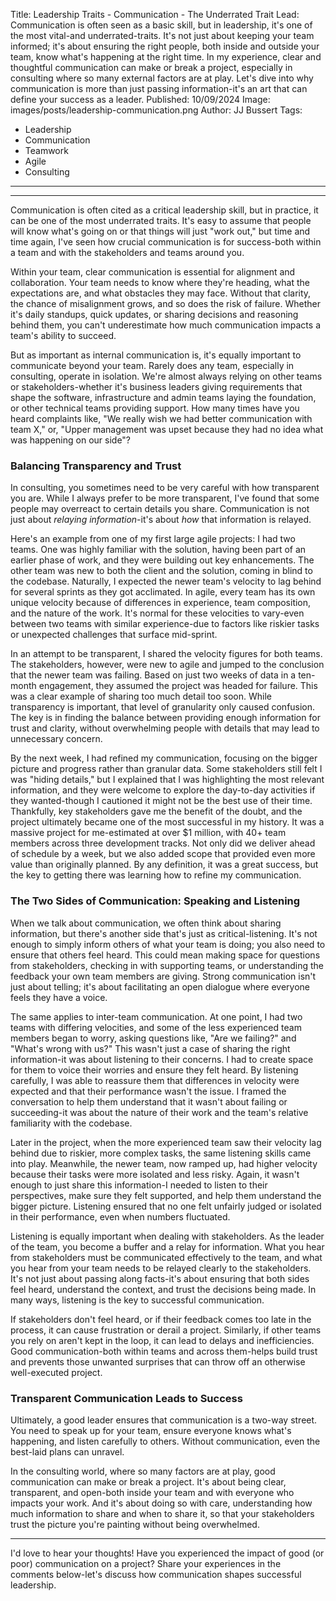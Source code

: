 Title: Leadership Traits - Communication - The Underrated Trait
Lead: Communication is often seen as a basic skill, but in leadership, it's one of the most vital-and underrated-traits. It's not just about keeping your team informed; it's about ensuring the right people, both inside and outside your team, know what's happening at the right time. In my experience, clear and thoughtful communication can make or break a project, especially in consulting where so many external factors are at play. Let's dive into why communication is more than just passing information-it's an art that can define your success as a leader.
Published: 10/09/2024
Image: images/posts/leadership-communication.png
Author: JJ Bussert
Tags:
 - Leadership
 - Communication
 - Teamwork
 - Agile
 - Consulting
---

<div class="video-responsive">
    <?# YouTube FxS5n_gP4PM height=600 /?>
</div>

---

Communication is often cited as a critical leadership skill, but in practice, it can be one of the most underrated traits. It's easy to assume that people will know what's going on or that things will just "work out," but time and time again, I've seen how crucial communication is for success-both within a team and with the stakeholders and teams around you.

Within your team, clear communication is essential for alignment and collaboration. Your team needs to know where they're heading, what the expectations are, and what obstacles they may face. Without that clarity, the chance of misalignment grows, and so does the risk of failure. Whether it's daily standups, quick updates, or sharing decisions and reasoning behind them, you can't underestimate how much communication impacts a team's ability to succeed.

But as important as internal communication is, it's equally important to communicate beyond your team. Rarely does any team, especially in consulting, operate in isolation. We're almost always relying on other teams or stakeholders-whether it's business leaders giving requirements that shape the software, infrastructure and admin teams laying the foundation, or other technical teams providing support. How many times have you heard complaints like, "We really wish we had better communication with team X," or, "Upper management was upset because they had no idea what was happening on our side"?

### Balancing Transparency and Trust

In consulting, you sometimes need to be very careful with how transparent you are. While I always prefer to be more transparent, I've found that some people may overreact to certain details you share. Communication is not just about *relaying information*-it's about *how* that information is relayed.

Here's an example from one of my first large agile projects: I had two teams. One was highly familiar with the solution, having been part of an earlier phase of work, and they were building out key enhancements. The other team was new to both the client and the solution, coming in blind to the codebase. Naturally, I expected the newer team's velocity to lag behind for several sprints as they got acclimated. In agile, every team has its own unique velocity because of differences in experience, team composition, and the nature of the work. It's normal for these velocities to vary-even between two teams with similar experience-due to factors like riskier tasks or unexpected challenges that surface mid-sprint.

In an attempt to be transparent, I shared the velocity figures for both teams. The stakeholders, however, were new to agile and jumped to the conclusion that the newer team was failing. Based on just two weeks of data in a ten-month engagement, they assumed the project was headed for failure. This was a clear example of sharing too much detail too soon. While transparency is important, that level of granularity only caused confusion. The key is in finding the balance between providing enough information for trust and clarity, without overwhelming people with details that may lead to unnecessary concern.

By the next week, I had refined my communication, focusing on the bigger picture and progress rather than granular data. Some stakeholders still felt I was "hiding details," but I explained that I was highlighting the most relevant information, and they were welcome to explore the day-to-day activities if they wanted-though I cautioned it might not be the best use of their time. Thankfully, key stakeholders gave me the benefit of the doubt, and the project ultimately became one of the most successful in my history. It was a massive project for me-estimated at over $1 million, with 40+ team members across three development tracks. Not only did we deliver ahead of schedule by a week, but we also added scope that provided even more value than originally planned. By any definition, it was a great success, but the key to getting there was learning how to refine my communication.

### The Two Sides of Communication: Speaking and Listening

When we talk about communication, we often think about sharing information, but there's another side that's just as critical-listening. It's not enough to simply inform others of what your team is doing; you also need to ensure that others feel heard. This could mean making space for questions from stakeholders, checking in with supporting teams, or understanding the feedback your own team members are giving. Strong communication isn't just about telling; it's about facilitating an open dialogue where everyone feels they have a voice.

The same applies to inter-team communication. At one point, I had two teams with differing velocities, and some of the less experienced team members began to worry, asking questions like, "Are we failing?" and "What's wrong with us?" This wasn't just a case of sharing the right information-it was about listening to their concerns. I had to create space for them to voice their worries and ensure they felt heard. By listening carefully, I was able to reassure them that differences in velocity were expected and that their performance wasn't the issue. I framed the conversation to help them understand that it wasn't about failing or succeeding-it was about the nature of their work and the team's relative familiarity with the codebase.

Later in the project, when the more experienced team saw their velocity lag behind due to riskier, more complex tasks, the same listening skills came into play. Meanwhile, the newer team, now ramped up, had higher velocity because their tasks were more isolated and less risky. Again, it wasn't enough to just share this information-I needed to listen to their perspectives, make sure they felt supported, and help them understand the bigger picture. Listening ensured that no one felt unfairly judged or isolated in their performance, even when numbers fluctuated.

Listening is equally important when dealing with stakeholders. As the leader of the team, you become a buffer and a relay for information. What you hear from stakeholders must be communicated effectively to the team, and what you hear from your team needs to be relayed clearly to the stakeholders. It's not just about passing along facts-it's about ensuring that both sides feel heard, understand the context, and trust the decisions being made. In many ways, listening is the key to successful communication.

If stakeholders don't feel heard, or if their feedback comes too late in the process, it can cause frustration or derail a project. Similarly, if other teams you rely on aren't kept in the loop, it can lead to delays and inefficiencies. Good communication-both within teams and across them-helps build trust and prevents those unwanted surprises that can throw off an otherwise well-executed project.

### Transparent Communication Leads to Success

Ultimately, a good leader ensures that communication is a two-way street. You need to speak up for your team, ensure everyone knows what's happening, and listen carefully to others. Without communication, even the best-laid plans can unravel.

In the consulting world, where so many factors are at play, good communication can make or break a project. It's about being clear, transparent, and open-both inside your team and with everyone who impacts your work. And it's about doing so with care, understanding how much information to share and when to share it, so that your stakeholders trust the picture you're painting without being overwhelmed.

---

I'd love to hear your thoughts! Have you experienced the impact of good (or poor) communication on a project? Share your experiences in the comments below-let's discuss how communication shapes successful leadership.
